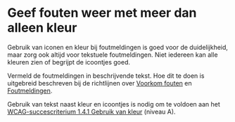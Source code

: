 # Geef fouten weer met meer dan alleen kleur

Gebruik van iconen en kleur bij foutmeldingen is goed voor de duidelijkheid, maar zorg ook altijd voor tekstuele foutmeldingen. Niet iedereen kan alle kleuren zien of begrijpt de icoontjes goed.

Vermeld de foutmeldingen in beschrijvende tekst. Hoe dit te doen is uitgebreid beschreven bij de richtlijnen over [Voorkom fouten](/richtlijnen/formulieren/help-de-gebruiker) en [Foutmeldingen](/richtlijnen/formulieren/foutmeldingen).

Gebruik van tekst naast kleur en icoontjes is nodig om te voldoen aan het [WCAG-succescriterium 1.4.1 Gebruik van kleur](/wcag/1.4.1) (niveau A).
